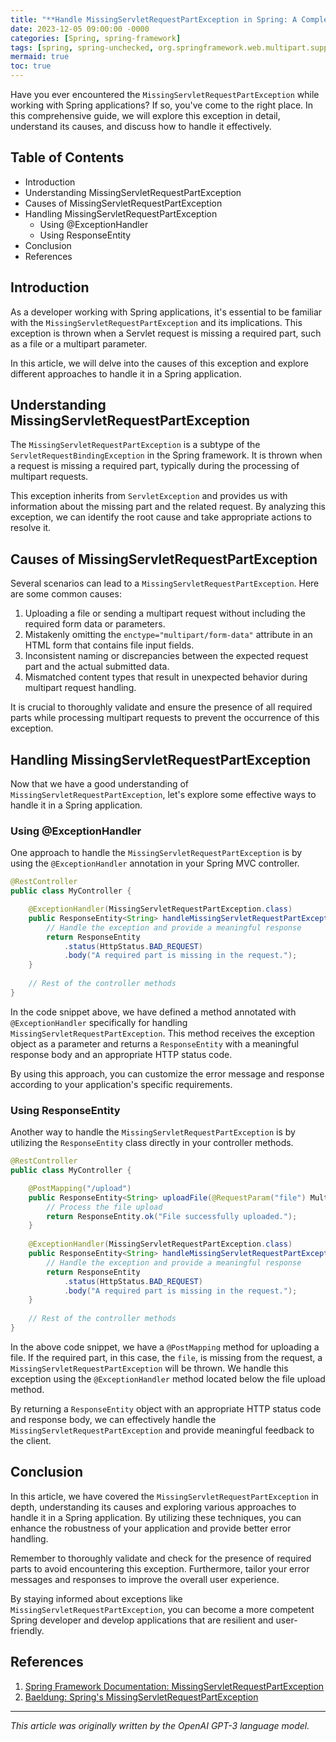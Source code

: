 ```yaml
---
title: "**Handle MissingServletRequestPartException in Spring: A Complete Guide**"
date: 2023-12-05 09:00:00 -0000
categories: [Spring, spring-framework]
tags: [spring, spring-unchecked, org.springframework.web.multipart.support]
mermaid: true
toc: true
---
```



Have you ever encountered the `MissingServletRequestPartException` while working with Spring applications? If so, you've come to the right place. In this comprehensive guide, we will explore this exception in detail, understand its causes, and discuss how to handle it effectively.

## Table of Contents

- Introduction
- Understanding MissingServletRequestPartException
- Causes of MissingServletRequestPartException
- Handling MissingServletRequestPartException
    - Using @ExceptionHandler
    - Using ResponseEntity
- Conclusion
- References

## Introduction

As a developer working with Spring applications, it's essential to be familiar with the `MissingServletRequestPartException` and its implications. This exception is thrown when a Servlet request is missing a required part, such as a file or a multipart parameter.

In this article, we will delve into the causes of this exception and explore different approaches to handle it in a Spring application.

## Understanding MissingServletRequestPartException

The `MissingServletRequestPartException` is a subtype of the `ServletRequestBindingException` in the Spring framework. It is thrown when a request is missing a required part, typically during the processing of multipart requests.

This exception inherits from `ServletException` and provides us with information about the missing part and the related request. By analyzing this exception, we can identify the root cause and take appropriate actions to resolve it.

## Causes of MissingServletRequestPartException

Several scenarios can lead to a `MissingServletRequestPartException`. Here are some common causes:

1. Uploading a file or sending a multipart request without including the required form data or parameters.
2. Mistakenly omitting the `enctype="multipart/form-data"` attribute in an HTML form that contains file input fields.
3. Inconsistent naming or discrepancies between the expected request part and the actual submitted data.
4. Mismatched content types that result in unexpected behavior during multipart request handling.

It is crucial to thoroughly validate and ensure the presence of all required parts while processing multipart requests to prevent the occurrence of this exception.

## Handling MissingServletRequestPartException

Now that we have a good understanding of `MissingServletRequestPartException`, let's explore some effective ways to handle it in a Spring application.

### Using @ExceptionHandler

One approach to handle the `MissingServletRequestPartException` is by using the `@ExceptionHandler` annotation in your Spring MVC controller. 

```java
@RestController
public class MyController {

    @ExceptionHandler(MissingServletRequestPartException.class)
    public ResponseEntity<String> handleMissingServletRequestPartException(MissingServletRequestPartException ex) {
        // Handle the exception and provide a meaningful response
        return ResponseEntity
            .status(HttpStatus.BAD_REQUEST)
            .body("A required part is missing in the request.");
    }
    
    // Rest of the controller methods
}
```

In the code snippet above, we have defined a method annotated with `@ExceptionHandler` specifically for handling `MissingServletRequestPartException`. This method receives the exception object as a parameter and returns a `ResponseEntity` with a meaningful response body and an appropriate HTTP status code.

By using this approach, you can customize the error message and response according to your application's specific requirements.

### Using ResponseEntity

Another way to handle the `MissingServletRequestPartException` is by utilizing the `ResponseEntity` class directly in your controller methods.

```java
@RestController
public class MyController {

    @PostMapping("/upload")
    public ResponseEntity<String> uploadFile(@RequestParam("file") MultipartFile file) {
        // Process the file upload
        return ResponseEntity.ok("File successfully uploaded.");
    }
    
    @ExceptionHandler(MissingServletRequestPartException.class)
    public ResponseEntity<String> handleMissingServletRequestPartException(MissingServletRequestPartException ex) {
        // Handle the exception and provide a meaningful response
        return ResponseEntity
            .status(HttpStatus.BAD_REQUEST)
            .body("A required part is missing in the request.");
    }
    
    // Rest of the controller methods
}
```

In the above code snippet, we have a `@PostMapping` method for uploading a file. If the required part, in this case, the `file`, is missing from the request, a `MissingServletRequestPartException` will be thrown. We handle this exception using the `@ExceptionHandler` method located below the file upload method.

By returning a `ResponseEntity` object with an appropriate HTTP status code and response body, we can effectively handle the `MissingServletRequestPartException` and provide meaningful feedback to the client.

## Conclusion

In this article, we have covered the `MissingServletRequestPartException` in depth, understanding its causes and exploring various approaches to handle it in a Spring application. By utilizing these techniques, you can enhance the robustness of your application and provide better error handling.

Remember to thoroughly validate and check for the presence of required parts to avoid encountering this exception. Furthermore, tailor your error messages and responses to improve the overall user experience.

By staying informed about exceptions like `MissingServletRequestPartException`, you can become a more competent Spring developer and develop applications that are resilient and user-friendly.

## References

1. [Spring Framework Documentation: MissingServletRequestPartException](https://docs.spring.io/spring-framework/docs/current/javadoc-api/org/springframework/web/bind/MissingServletRequestPartException.html)
2. [Baeldung: Spring's MissingServletRequestPartException](https://www.baeldung.com/spring-missing-servlet-request-part-exception)

- - -

*This article was originally written by the OpenAI GPT-3 language model.*